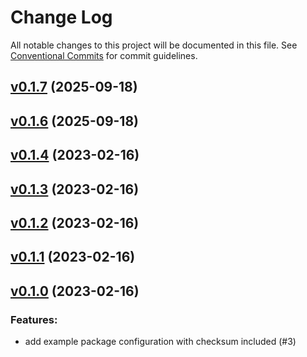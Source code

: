 # Change Log

All notable changes to this project will be documented in this file.
See [Conventional Commits](Https://conventionalcommits.org) for commit guidelines.

<!-- changelog -->

## [v0.1.7](https://github.com/phanmn/xid-ex/compare/v0.1.6...v0.1.7) (2025-09-18)




## [v0.1.6](https://github.com/zoonect/xid_ex/compare/v0.1.5...v0.1.6) (2025-09-18)




## [v0.1.4](https://github.com/zoonect/xid_ex/compare/v0.1.3...v0.1.4) (2023-02-16)




## [v0.1.3](https://github.com/zoonect/xid_ex/compare/v0.1.2...v0.1.3) (2023-02-16)




## [v0.1.2](https://github.com/zoonect/xid_ex/compare/v0.1.1...v0.1.2) (2023-02-16)




## [v0.1.1](https://github.com/zoonect/xid_ex/compare/v0.1.0...v0.1.1) (2023-02-16)




## [v0.1.0](https://github.com/zoonect/xid_ex/compare/v0.1.0...v0.1.0) (2023-02-16)




### Features:

* add example package configuration with checksum included (#3)
